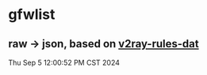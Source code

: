 # gfwlist
## raw -> json, based on [v2ray-rules-dat](https://github.com/Loyalsoldier/v2ray-rules-dat)
Thu Sep  5 12:00:52 PM CST 2024

